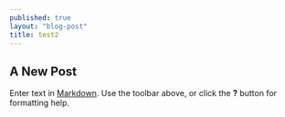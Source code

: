 ```yaml
---
published: true
layout: "blog-post"
title: test2
---
```


## A New Post

Enter text in [Markdown](http://daringfireball.net/projects/markdown/). Use the toolbar above, or click the **?** button for formatting help.

